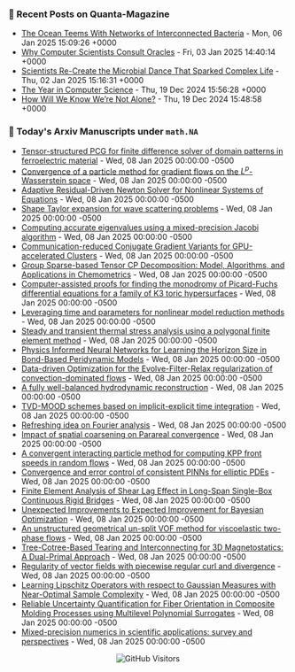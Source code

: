 ### 📝 Recent Posts on Quanta-Magazine
<!-- quanta starts -->
* <a href="https://www.quantamagazine.org/the-ocean-teems-with-networks-of-interconnected-bacteria-20250106/">The Ocean Teems With Networks of Interconnected Bacteria</a> - Mon, 06 Jan 2025 15:09:26 +0000
* <a href="https://www.quantamagazine.org/why-computer-scientists-consult-oracles-20250103/">Why Computer Scientists Consult Oracles</a> - Fri, 03 Jan 2025 14:40:14 +0000
* <a href="https://www.quantamagazine.org/scientists-re-create-the-microbial-dance-that-sparked-complex-life-20250102/">Scientists Re-Create the Microbial Dance That Sparked Complex Life</a> - Thu, 02 Jan 2025 15:16:31 +0000
* <a href="https://www.quantamagazine.org/the-year-in-computer-science-20241219/">The Year in Computer Science</a> - Thu, 19 Dec 2024 15:56:28 +0000
* <a href="https://www.quantamagazine.org/how-will-we-know-were-not-alone-20241219/">How Will We Know We’re Not Alone?</a> - Thu, 19 Dec 2024 15:48:58 +0000
<!-- quanta ends -->


### 📝 Today's Arxiv Manuscripts under ``math.NA``
<!-- arxiv-math-na starts -->
* <a href="https://arxiv.org/abs/2501.03377">Tensor-structured PCG for finite difference solver of domain patterns in ferroelectric material</a> - Wed, 08 Jan 2025 00:00:00 -0500
* <a href="https://arxiv.org/abs/2501.03459">Convergence of a particle method for gradient flows on the $L^p$-Wasserstein space</a> - Wed, 08 Jan 2025 00:00:00 -0500
* <a href="https://arxiv.org/abs/2501.03487">Adaptive Residual-Driven Newton Solver for Nonlinear Systems of Equations</a> - Wed, 08 Jan 2025 00:00:00 -0500
* <a href="https://arxiv.org/abs/2501.03719">Shape Taylor expansion for wave scattering problems</a> - Wed, 08 Jan 2025 00:00:00 -0500
* <a href="https://arxiv.org/abs/2501.03742">Computing accurate eigenvalues using a mixed-precision Jacobi algorithm</a> - Wed, 08 Jan 2025 00:00:00 -0500
* <a href="https://arxiv.org/abs/2501.03743">Communication-reduced Conjugate Gradient Variants for GPU-accelerated Clusters</a> - Wed, 08 Jan 2025 00:00:00 -0500
* <a href="https://arxiv.org/abs/2501.03776">Group Sparse-based Tensor CP Decomposition: Model, Algorithms, and Applications in Chemometrics</a> - Wed, 08 Jan 2025 00:00:00 -0500
* <a href="https://arxiv.org/abs/2501.03792">Computer-assisted proofs for finding the monodromy of Picard-Fuchs differential equations for a family of K3 toric hypersurfaces</a> - Wed, 08 Jan 2025 00:00:00 -0500
* <a href="https://arxiv.org/abs/2501.03853">Leveraging time and parameters for nonlinear model reduction methods</a> - Wed, 08 Jan 2025 00:00:00 -0500
* <a href="https://arxiv.org/abs/2501.03908">Steady and transient thermal stress analysis using a polygonal finite element method</a> - Wed, 08 Jan 2025 00:00:00 -0500
* <a href="https://arxiv.org/abs/2501.03911">Physics Informed Neural Networks for Learning the Horizon Size in Bond-Based Peridynamic Models</a> - Wed, 08 Jan 2025 00:00:00 -0500
* <a href="https://arxiv.org/abs/2501.03933">Data-driven Optimization for the Evolve-Filter-Relax regularization of convection-dominated flows</a> - Wed, 08 Jan 2025 00:00:00 -0500
* <a href="https://arxiv.org/abs/2501.03975">A fully well-balanced hydrodynamic reconstruction</a> - Wed, 08 Jan 2025 00:00:00 -0500
* <a href="https://arxiv.org/abs/2501.03994">TVD-MOOD schemes based on implicit-explicit time integration</a> - Wed, 08 Jan 2025 00:00:00 -0500
* <a href="https://arxiv.org/abs/2501.03514">Refreshing idea on Fourier analysis</a> - Wed, 08 Jan 2025 00:00:00 -0500
* <a href="https://arxiv.org/abs/2111.10228">Impact of spatial coarsening on Parareal convergence</a> - Wed, 08 Jan 2025 00:00:00 -0500
* <a href="https://arxiv.org/abs/2308.14479">A convergent interacting particle method for computing KPP front speeds in random flows</a> - Wed, 08 Jan 2025 00:00:00 -0500
* <a href="https://arxiv.org/abs/2406.09217">Convergence and error control of consistent PINNs for elliptic PDEs</a> - Wed, 08 Jan 2025 00:00:00 -0500
* <a href="https://arxiv.org/abs/2501.03093">Finite Element Analysis of Shear Lag Effect in Long-Span Single-Box Continuous Rigid Bridges</a> - Wed, 08 Jan 2025 00:00:00 -0500
* <a href="https://arxiv.org/abs/2310.20708">Unexpected Improvements to Expected Improvement for Bayesian Optimization</a> - Wed, 08 Jan 2025 00:00:00 -0500
* <a href="https://arxiv.org/abs/2311.10872">An unstructured geometrical un-split VOF method for viscoelastic two-phase flows</a> - Wed, 08 Jan 2025 00:00:00 -0500
* <a href="https://arxiv.org/abs/2407.21707">Tree-Cotree-Based Tearing and Interconnecting for 3D Magnetostatics: A Dual-Primal Approach</a> - Wed, 08 Jan 2025 00:00:00 -0500
* <a href="https://arxiv.org/abs/2408.16556">Regularity of vector fields with piecewise regular curl and divergence</a> - Wed, 08 Jan 2025 00:00:00 -0500
* <a href="https://arxiv.org/abs/2410.23440">Learning Lipschitz Operators with respect to Gaussian Measures with Near-Optimal Sample Complexity</a> - Wed, 08 Jan 2025 00:00:00 -0500
* <a href="https://arxiv.org/abs/2412.08459">Reliable Uncertainty Quantification for Fiber Orientation in Composite Molding Processes using Multilevel Polynomial Surrogates</a> - Wed, 08 Jan 2025 00:00:00 -0500
* <a href="https://arxiv.org/abs/2412.19322">Mixed-precision numerics in scientific applications: survey and perspectives</a> - Wed, 08 Jan 2025 00:00:00 -0500
<!-- arxiv-math-na ends -->

<div align="center">
  
![GitHub Visitors](https://api.visitorbadge.io/api/visitors?path=https%3A%2F%2Fgithub.com%2Flowrank&label=profile%20views&labelColor=%231e1e2e&countColor=%23cba6f7)



</div>
